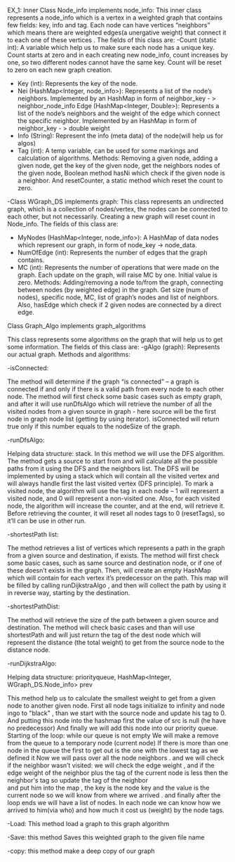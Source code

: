 EX_1:
Inner Class Node_info implements node_info:
This inner class represents a node_info which is a vertex in a weighted  graph that contains few fields:
  key, info and tag. Each node can have  vertices “neighbors” which means there are weighted edges(a unergative weight) that connect it to each one of these vertices .
The fields of this class are:
-Count (static int): A variable which help us to make sure each node has a unique key. 
Count starts at zero and in each creating new node_info, count increases by one,
 so two different nodes cannot have the same key. Count will be reset to zero on each new graph creation.
- Key (int): Represents the key of the node.
- Nei (HashMap<Integer, node_info>): Represents a list of the node’s neighbors. Implemented by an HashMap in form of neighbor_key - > neighbor_node_info
Edge (HashMap<Integer, Double>): Represents a list of the node’s neighbors and the weight of the edge which connect the specific neighbor. Implemented by an HashMap in form of neighbor_key - > double weight
 - Info (String): Represent the info (meta data) of the node(will help us for algos)
- Tag (int): A temp variable, can be used for some markings and calculation of algorithms.
Methods:
Removing a given node, adding a given node, get the key of the given node, get the neighbors nodes of the given node, Boolean method hasNi which check if the given node is a neighbor.
 And resetCounter, a static method which reset the count to zero.
 
-Class WGraph_DS implements graph:
This class represents an undirected graph, which is a collection of nodes/vertex, the nodes can be connected to each other, but not necessarily. Creating a new graph will reset count in Node_info.
The fields of this class are:
- MyNodes (HashMap<Integer, node_info>): A HashMap of data nodes which represent our graph, in form of node_key -> node_data.
- NumOfEdge (int): Represents the number of edges that the graph contains.
- MC (int): Represents the number of operations that were made on the graph. Each update on the graph, will raise MC by one. Initial value is zero.
Methods:
Adding/removing a node to/from the graph, connecting between nodes (by weighted edge) in the graph.
 Get size (num of nodes), specific node, MC, list of graph’s nodes and list of neighbors. Also, hasEdge which check if 2 given nodes are connected by a direct edge.

Class Graph_Algo implements graph_algorithms

This class represents some algorithms on the graph that will help us to get some information.
The fields of this class are:
-gAlgo (graph): Represents our actual graph.
Methods and algorithms:

-isConnected:

The method will determine if the graph “is connected” – a graph is connected if and only if there is a valid path from every node to each other node.
 The method will first check some basic cases such as empty graph, and after it will use runDfsAlgo which will retrieve the number of all the visited nodes from a given source in graph -
 here source will be the first node in graph node list (getting by using iterator). isConnected will return true only if this number equals to the nodeSize of the graph.

-runDfsAlgo:


Helping data structure: stack.
In this method we will use the DFS algorithm. The method gets a source to start from and will calculate all the possible paths from it using the DFS and the neighbors list. 
The DFS will be implemented by using a stack which will contain all the visited vertex and will always handle first the last visited vertex (DFS principle). 
To mark a visited node, the algorithm will use the tag in each node – 1 will represent a visited node, and 0 will represent a non-visited one. Also, for each visited node, the algorithm will increase the counter, and at the end, will retrieve it.
 Before retrieving the counter, it will reset all nodes tags to 0 (resetTags), so it’ll can be use in other run.

-shortestPath list:

The method retrieves a list of vertices which represents a path in the graph from a given source and destination, if exists. 
The method will first check some basic cases, such as same source and destination node, or if one of these doesn’t exists in the graph. Then, will create an empty HashMap which will contain for each vertex it’s predecessor on the path. 
This map will be filled by calling runDijkstraAlgo , and then will collect the path by using it in reverse way, starting by the destination.

-shortestPathDist:

The method will retrieve the size of the path between a given source and destination. The method will  check basic cases and than will use shortestPath and will just return the tag of the dest node 
 which will represent the distance  (the total weight) to get from the source node to the distance node.



-runDijkstraAlgo:

Helping data structure: priorityqueue, HashMap<Integer, WGraph_DS.Node_info> prev
 
This method help us to calculate the smallest weight to get from a given node to another given node. First all node tags initialize to infinity and node ingo to "black" , 
than we start with the source node and update his tag to 0. And putting this node into the hashmap first the value of src is null (he have no predecessor)
And finally we will add this node into our priority queue.
Starting of the loop: while our queue is not empty 
We will make a remove from the queue to a  temporary node (current node)
If there is more than one node in the queue the first to get out is the one with the lowest tag as we defined it 
Now we will pass over all the node neighbors  . and we will check if  the neighbor wasn’t visited: we will check the edge weight ,
 and if the edge weight of the neighbor plus the tag of the current node is less then the neighbor's tag so update the tag of the neighbor  
  and put him into the map , the key is the node key and the value is the current node so we will know from where we arrived . and finally after the loop ends we will have a list of nodes. 
In each node we can know how we arrived to him(via who) and how much it cost us (weight) by the node tags.


-Load:
This method load a graph to this graph algorithm

-Save:
this method Saves this weighted  graph to the given file name

-copy:
this method make a deep copy of our graph

